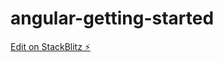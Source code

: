 # angular-getting-started

[Edit on StackBlitz ⚡️](https://stackblitz.com/edit/angular-s2ke3z-k5db6n)